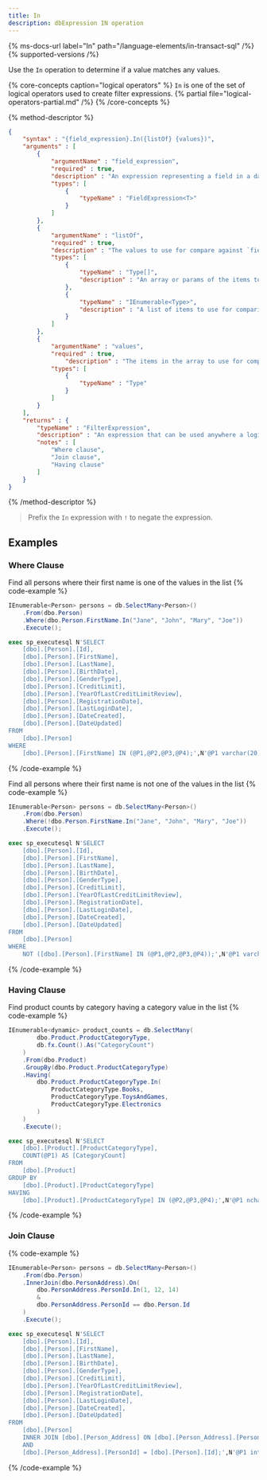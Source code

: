 ```yaml
---
title: In
description: dbExpression IN operation
---
```


{% ms-docs-url label="In" path="/language-elements/in-transact-sql" /%}
{% supported-versions /%}

Use the `In` operation to determine if a value matches any values.

{% core-concepts caption="logical operators" %}
`In` is one of the set of logical operators used to create filter expressions.
{% partial file="logical-operators-partial.md" /%}
{% /core-concepts %}

{% method-descriptor %}
```json
{
    "syntax" : "{field_expression}.In({listOf} {values})",
    "arguments" : [
        {
            "argumentName" : "field_expression",
            "required" : true, 
            "description" : "An expression representing a field in a database table." ,
            "types": [
                { 
                    "typeName" : "FieldExpression<T>"
                }
            ]
        },
		{
            "argumentName" : "listOf",
            "required" : true,
            "description" : "The values to use for compare against `field_expression`.",
            "types": [
                { 
                    "typeName" : "Type[]", 
                    "description" : "An array or params of the items to use for comparison. `Type` is the same type as the generic parameter of the `FieldExpression<T>`." 
                },
				{ 
                    "typeName" : "IEnumerable<Type>", 
                    "description" : "A list of items to use for comparison. `Type` is the same type as the generic parameter of the `FieldExpression<T>`." 
                }
            ]
        },
		{
            "argumentName" : "values",
            "required" : true, 
                "description" : "The items in the array to use for comparison.",
            "types": [
                { 
                    "typeName" : "Type" 
                }
            ]
        }
    ],
    "returns" : {
        "typeName" : "FilterExpression",
        "description" : "An expression that can be used anywhere a logical expression can be used:",
		"notes" : [
			"Where clause",
			"Join clause",
			"Having clause"
		]
    }
}
```
{% /method-descriptor %}

> Prefix the `In` expression with `!` to negate the expression.

## Examples

### Where Clause
Find all persons where their first name is one of the values in the list
{% code-example %}
```csharp
IEnumerable<Person> persons = db.SelectMany<Person>()
    .From(dbo.Person)
    .Where(dbo.Person.FirstName.In("Jane", "John", "Mary", "Joe"))
    .Execute();
```
```sql
exec sp_executesql N'SELECT
	[dbo].[Person].[Id],
	[dbo].[Person].[FirstName],
	[dbo].[Person].[LastName],
	[dbo].[Person].[BirthDate],
	[dbo].[Person].[GenderType],
	[dbo].[Person].[CreditLimit],
	[dbo].[Person].[YearOfLastCreditLimitReview],
	[dbo].[Person].[RegistrationDate],
	[dbo].[Person].[LastLoginDate],
	[dbo].[Person].[DateCreated],
	[dbo].[Person].[DateUpdated]
FROM
	[dbo].[Person]
WHERE
	[dbo].[Person].[FirstName] IN (@P1,@P2,@P3,@P4);',N'@P1 varchar(20),@P2 varchar(20),@P3 varchar(20),@P4 varchar(20)',@P1='Jane',@P2='John',@P3='Mary',@P4='Joe'
```
{% /code-example %}

Find all persons where their first name is not one of the values in the list
{% code-example %}
```csharp
IEnumerable<Person> persons = db.SelectMany<Person>()
    .From(dbo.Person)
    .Where(!dbo.Person.FirstName.In("Jane", "John", "Mary", "Joe"))
    .Execute();
```
```sql
exec sp_executesql N'SELECT
	[dbo].[Person].[Id],
	[dbo].[Person].[FirstName],
	[dbo].[Person].[LastName],
	[dbo].[Person].[BirthDate],
	[dbo].[Person].[GenderType],
	[dbo].[Person].[CreditLimit],
	[dbo].[Person].[YearOfLastCreditLimitReview],
	[dbo].[Person].[RegistrationDate],
	[dbo].[Person].[LastLoginDate],
	[dbo].[Person].[DateCreated],
	[dbo].[Person].[DateUpdated]
FROM
	[dbo].[Person]
WHERE
	NOT ([dbo].[Person].[FirstName] IN (@P1,@P2,@P3,@P4));',N'@P1 varchar(20),@P2 varchar(20),@P3 varchar(20),@P4 varchar(20)',@P1='Jane',@P2='John',@P3='Mary',@P4='Joe'
```
{% /code-example %}

### Having Clause
Find product counts by category having a category value in the list
{% code-example %}
```csharp
IEnumerable<dynamic> product_counts = db.SelectMany(
        dbo.Product.ProductCategoryType,
        db.fx.Count().As("CategoryCount")
    )
    .From(dbo.Product)
    .GroupBy(dbo.Product.ProductCategoryType)
    .Having(
        dbo.Product.ProductCategoryType.In(
            ProductCategoryType.Books, 
            ProductCategoryType.ToysAndGames, 
            ProductCategoryType.Electronics
        )
    )
    .Execute();
```
```sql
exec sp_executesql N'SELECT
	[dbo].[Product].[ProductCategoryType],
	COUNT(@P1) AS [CategoryCount]
FROM
	[dbo].[Product]
GROUP BY
	[dbo].[Product].[ProductCategoryType]
HAVING
	[dbo].[Product].[ProductCategoryType] IN (@P2,@P3,@P4);',N'@P1 nchar(1),@P2 int,@P3 int,@P4 int',@P1=N'*',@P2=3,@P3=1,@P4=2
```
{% /code-example %}

### Join Clause
{% code-example %}
```csharp
IEnumerable<Person> persons = db.SelectMany<Person>()
    .From(dbo.Person)
    .InnerJoin(dbo.PersonAddress).On(
        dbo.PersonAddress.PersonId.In(1, 12, 14) 
        & 
        dbo.PersonAddress.PersonId == dbo.Person.Id
    )
    .Execute();
```
```sql
exec sp_executesql N'SELECT
	[dbo].[Person].[Id],
	[dbo].[Person].[FirstName],
	[dbo].[Person].[LastName],
	[dbo].[Person].[BirthDate],
	[dbo].[Person].[GenderType],
	[dbo].[Person].[CreditLimit],
	[dbo].[Person].[YearOfLastCreditLimitReview],
	[dbo].[Person].[RegistrationDate],
	[dbo].[Person].[LastLoginDate],
	[dbo].[Person].[DateCreated],
	[dbo].[Person].[DateUpdated]
FROM
	[dbo].[Person]
	INNER JOIN [dbo].[Person_Address] ON [dbo].[Person_Address].[PersonId] IN (@P1,@P2,@P3)
	AND
	[dbo].[Person_Address].[PersonId] = [dbo].[Person].[Id];',N'@P1 int,@P2 int,@P3 int',@P1=1,@P2=12,@P3=14
```
{% /code-example %}



